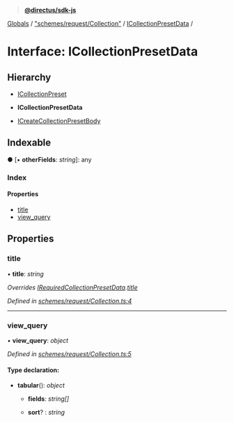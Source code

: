 > **[@directus/sdk-js](../README.md)**

[Globals](../README.md) / ["schemes/request/Collection"](../modules/_schemes_request_collection_.md) / [ICollectionPresetData](_schemes_request_collection_.icollectionpresetdata.md) /

# Interface: ICollectionPresetData

## Hierarchy

  * [ICollectionPreset](_schemes_directus_collectionpreset_.icollectionpreset.md)

  * **ICollectionPresetData**

  * [ICreateCollectionPresetBody](_schemes_request_collection_.icreatecollectionpresetbody.md)

## Indexable

● \[▪ **otherFields**: *string*\]: any

### Index

#### Properties

* [title](_schemes_request_collection_.icollectionpresetdata.md#title)
* [view_query](_schemes_request_collection_.icollectionpresetdata.md#view_query)

## Properties

###  title

• **title**: *string*

*Overrides [IRequiredCollectionPresetData](_schemes_directus_collectionpreset_.irequiredcollectionpresetdata.md).[title](_schemes_directus_collectionpreset_.irequiredcollectionpresetdata.md#title)*

*Defined in [schemes/request/Collection.ts:4](https://github.com/janbiasi/sdk-js/blob/b445ae7/src/schemes/request/Collection.ts#L4)*

___

###  view_query

• **view_query**: *object*

*Defined in [schemes/request/Collection.ts:5](https://github.com/janbiasi/sdk-js/blob/b445ae7/src/schemes/request/Collection.ts#L5)*

#### Type declaration:

* **tabular**(): *object*

  * **fields**: *string[]*

  * **sort**? : *string*
